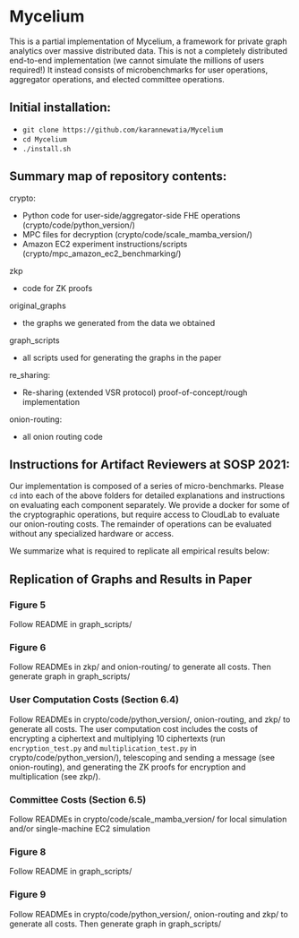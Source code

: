 # Mycelium

This is a partial implementation of Mycelium, a framework for private graph analytics over massive distributed data. This is not a completely distributed end-to-end implementation (we cannot simulate the millions of users required!)
It instead consists of microbenchmarks for user operations, aggregator operations, and elected committee operations.

## Initial installation:
- `git clone https://github.com/karannewatia/Mycelium`
- `cd Mycelium`
- `./install.sh`

## Summary map of repository contents:

crypto:
- Python code for user-side/aggregator-side FHE operations (crypto/code/python_version/)
- MPC files for decryption (crypto/code/scale_mamba_version/)
- Amazon EC2 experiment instructions/scripts (crypto/mpc_amazon_ec2_benchmarking/)

zkp
- code for ZK proofs

original_graphs
- the graphs we generated from the data we obtained

graph_scripts
- all scripts used for generating the graphs in the paper

re_sharing:
- Re-sharing (extended VSR protocol) proof-of-concept/rough implementation

onion-routing:
- all onion routing code


## Instructions for Artifact Reviewers at SOSP 2021:
Our implementation is composed of a series of micro-benchmarks. Please `cd` into each of the above folders for detailed explanations and instructions on evaluating each component separately. We provide a docker for some of the cryptographic operations, but require access to CloudLab to evaluate our onion-routing costs. The remainder of operations can be evaluated without any specialized hardware or access.

We summarize what is required to replicate all empirical results below:

## Replication of Graphs and Results in Paper

### Figure 5
Follow README in graph_scripts/
### Figure 6
Follow READMEs in zkp/ and onion-routing/ to generate all costs. Then generate graph in graph_scripts/
### User Computation Costs (Section 6.4)
Follow READMEs in crypto/code/python_version/, onion-routing, and zkp/ to generate all costs. The user computation cost includes the costs of encrypting a ciphertext and multiplying 10 ciphertexts (run `encryption_test.py` and `multiplication_test.py` in crypto/code/python_version/), telescoping and sending a message (see onion-routing), and generating the ZK proofs for encryption and multiplication (see zkp/).
### Committee Costs (Section 6.5)
Follow READMEs in crypto/code/scale_mamba_version/ for local simulation and/or single-machine EC2 simulation
### Figure 8
Follow README in graph_scripts/
### Figure 9
Follow READMEs in crypto/code/python_version/, onion-routing and zkp/ to generate all costs. Then generate graph in graph_scripts/
